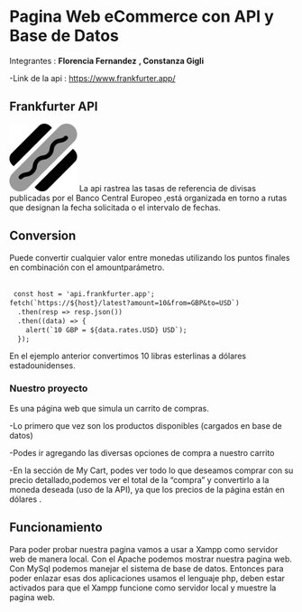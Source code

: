 # Pagina Web eCommerce con API y Base de Datos 
Integrantes :
**Florencia Fernandez**
**, Constanza Gigli**

-Link de la api :
<a href="https://www.frankfurter.app/">https://www.frankfurter.app/</a><br>
## Frankfurter API
 <img src="logoFrank.png" width="120">    
La api rastrea las tasas de referencia de divisas publicadas por el Banco Central Europeo ,está organizada en torno a rutas que designan la fecha solicitada o el intervalo de fechas. </li>
  
## Conversion
Puede convertir cualquier valor entre monedas utilizando los puntos finales en combinación con el amountparámetro.
 <pre><code>        
 const host = 'api.frankfurter.app';
fetch(`https://${host}/latest?amount=10&from=GBP&to=USD`)
  .then(resp => resp.json())
  .then((data) => {
    alert(`10 GBP = ${data.rates.USD} USD`);
  });
</code></pre> 
En el ejemplo anterior convertimos 10 libras esterlinas a dólares estadounidenses.
### Nuestro proyecto 
Es una página web que simula un carrito de compras.

-Lo primero que vez son los productos disponibles (cargados en base de datos)

-Podes ir agregando las diversas opciones de compra a nuestro carrito 

-En la sección de My Cart, podes ver todo lo que deseamos comprar con su precio detallado,podemos ver el total de la “compra” y convertirlo a la moneda deseada (uso de la API), ya que los precios de la página están en dólares .

<h2 class="code-line" data-line-start=30 data-line-end=31 ><a id="Funcionamiento_30"></a>Funcionamiento</h2>
<p class="has-line-data" data-line-start="32" data-line-end="33">Para poder probar  nuestra pagina vamos a usar a Xampp como servidor web de manera local.
Con el Apache podemos mostrar nuestra pagina web.
Con MySql podemos manejar el sistema de base de datos.
Entonces para poder enlazar esas dos aplicaciones usamos el lenguaje php, deben estar activados para que el Xampp funcione como servidor local y muestre la pagina web.


